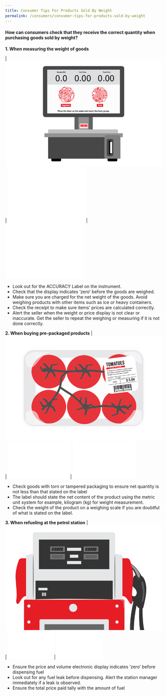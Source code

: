 ```yaml
---
title: Consumer Tips For Products Sold By Weight
permalink: /consumers/consumer-tips-for-products-sold-by-weight
---
```


#### How can consumers check that they receive the correct quantity when purchasing goods sold by weight? 

**1. When measuring the weight of goods**

| ![illustration-02](/images/Consumers/illustration-02.jpg) | ![blank](images/about/blank.png)| ![blank](images/about/blank.png) 

- Look out for the ACCURACY Label on the instrument.
- Check that the display indicates ‘zero’ before the goods are weighed.
- Make sure you are charged for the net weight of the goods. Avoid weighing products with other items such as ice or heavy containers.
- Check the receipt to make sure items’ prices are calculated correctly.
- Alert the seller when the weight or price display is not clear or inaccurate. Get the seller to repeat the weighing or measuring if it is not done correctly.

**2. When buying pre-packaged products**
| ![illustration-01](/images/Consumers/illustration-01.jpg) | ![blank](images/about/blank2.png)| ![blank](images/about/blank2.png) 

- Check goods with torn or tampered packaging to ensure net quantity is not less than that stated on the label
- The label should state the net content of the product using the metric unit system for example, kilogram (kg) for weight measurement.
- Check the weight of the product on a weighing scale if you are doubtful of what is stated on the label.

**3. When refueling at the petrol station**
| ![illustration-03](/images/Consumers/illustration-03.jpg) | ![blank](images/about/blank1.png)| ![blank](images/about/blank1.png)

- Ensure the price and volume electronic display indicates ‘zero’ before dispensing fuel
- Look out for any fuel leak before dispensing. Alert the station manager immediately if a leak is observed.
- Ensure the total price paid tally with the amount of fuel 
